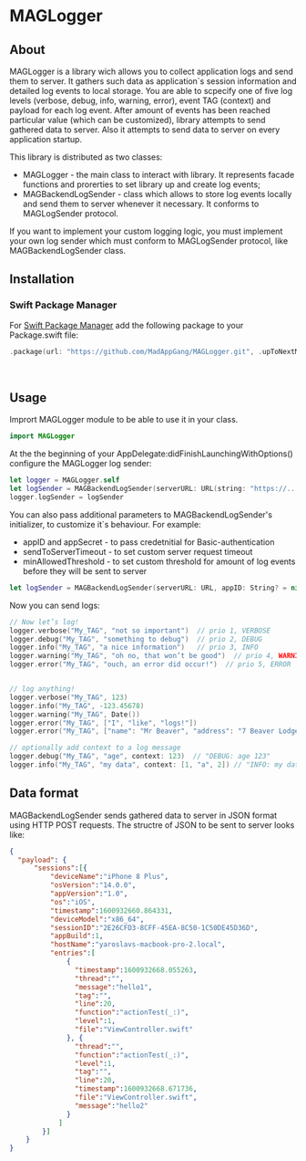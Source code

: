 # MAGLogger

## About

MAGLogger is a library wich allows you to collect application logs and send them to server. It gathers such data as application`s session information and detailed log events to local storage. You are able to scpecify one of five log levels (verbose, debug, info, warning, error), event TAG (context) and payload for each log event. After amount of events has been reached particular value (which can be customized), library attempts to send gathered data to server. Also it attempts to send data to server on every application startup.

This library is distributed as two classes:
- MAGLogger - the main class to interact with library. It represents facade functions and prorerties to set library up and create log events;
- MAGBackendLogSender - class which allows to store log events locally and send them to server whenever it necessary. It conforms to MAGLogSender protocol.

If you want to implement your custom logging logic, you must implement your own log sender which must conform to MAGLogSender protocol, like MAGBackendLogSender class.

## Installation

### Swift Package Manager

For [Swift Package Manager](https://swift.org/package-manager/) add the following package to your Package.swift file:

``` Swift
.package(url: "https://github.com/MadAppGang/MAGLogger.git", .upToNextMajor(from: "1.0.0")),
```

<br/>

## Usage

Imprort MAGLogger module to be able to use it in your class.

``` Swift
import MAGLogger
```

At the the beginning of your AppDelegate:didFinishLaunchingWithOptions() configure the MAGLogger log sender:

``` Swift
let logger = MAGLogger.self
let logSender = MAGBackendLogSender(serverURL: URL(string: "https://....")!)
logger.logSender = logSender
```

You can also pass additional parameters to MAGBackendLogSender's initializer, to customize it`s behaviour. For example:
- appID and appSecret - to pass credetnitial for Basic-authentication
- sendToServerTimeout - to set custom server request timeout
- minAllowedThreshold - to set custom threshold for amount of log events before they will be sent to server

``` Swift
let logSender = MAGBackendLogSender(serverURL: URL, appID: String? = nil, appSecret: String? = nil, sendToServerTimeout: TimeInterval = 10, minAllowedThreshold: Int = 10)
```

Now you can send logs:

``` Swift
// Now let’s log!
logger.verbose("My_TAG", "not so important")  // prio 1, VERBOSE
logger.debug("My_TAG", "something to debug")  // prio 2, DEBUG
logger.info("My_TAG", "a nice information")   // prio 3, INFO
logger.warning("My_TAG", "oh no, that won’t be good")  // prio 4, WARNING
logger.error("My_TAG", "ouch, an error did occur!")  // prio 5, ERROR


// log anything!
logger.verbose("My_TAG", 123)
logger.info("My_TAG", -123.45678)
logger.warning("My_TAG", Date())
logger.error("My_TAG", ["I", "like", "logs!"])
logger.error("My_TAG", ["name": "Mr Beaver", "address": "7 Beaver Lodge"])

// optionally add context to a log message
logger.debug("My_TAG", "age", context: 123)  // "DEBUG: age 123"
logger.info("My_TAG", "my data", context: [1, "a", 2]) // "INFO: my data [1, \"a\", 2]"
```

## Data format

MAGBackendLogSender sends gathered data to server in JSON format using HTTP POST requests. The structre of JSON to be sent to server looks like:

``` JSON
{
  "payload": {
      "sessions":[{
          "deviceName":"iPhone 8 Plus",
          "osVersion":"14.0.0",
          "appVersion":"1.0",
          "os":"iOS",
          "timestamp":1600932660.864331,
          "deviceModel":"x86_64",
          "sessionID":"2E26CFD3-8CFF-45EA-8C50-1C50DE45D36D",
          "appBuild":1,
          "hostName":"yaroslavs-macbook-pro-2.local",
          "entries":[
              {
                "timestamp":1600932668.055263,
                "thread":"",
                "message":"hello1",
                "tag":"",
                "line":20,
                "function":"actionTest(_:)",
                "level":1,
                "file":"ViewController.swift"
              }, {
                "thread":"",
                "function":"actionTest(_:)",
                "level":1,
                "tag":"",
                "line":20,
                "timestamp":1600932668.671736,
                "file":"ViewController.swift",
                "message":"hello2"
              }
            ]
        }]
    }
}
```
